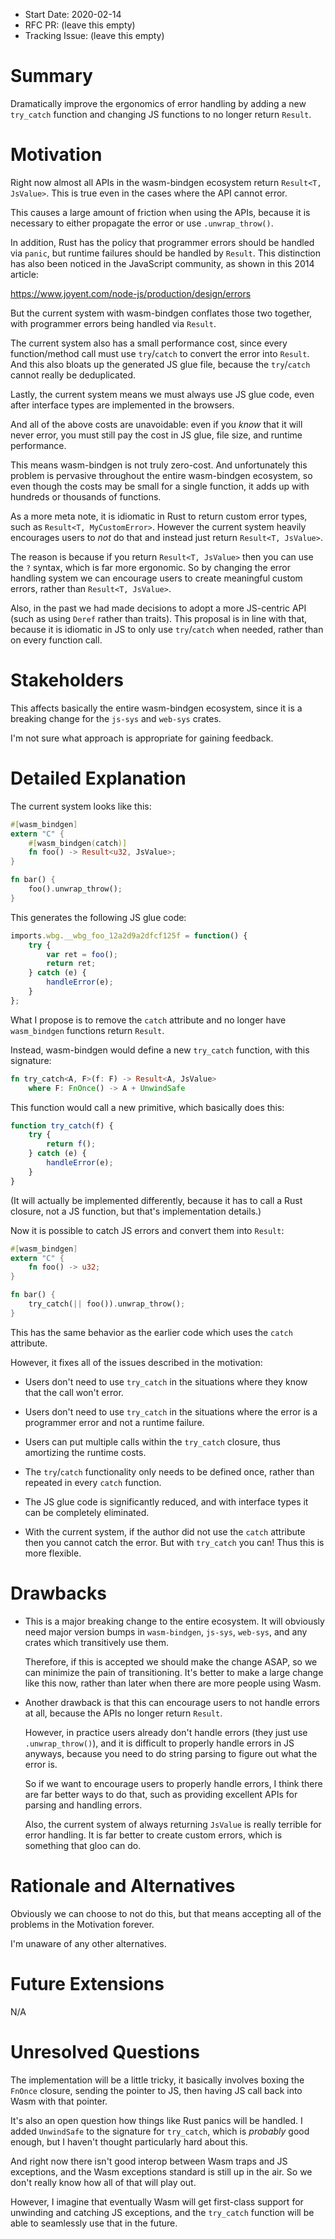 - Start Date: 2020-02-14
- RFC PR: (leave this empty)
- Tracking Issue: (leave this empty)

# Summary
[summary]: #summary

Dramatically improve the ergonomics of error handling by adding a new
`try_catch` function and changing JS functions to no longer return `Result`.


# Motivation
[motivation]: #motivation

Right now almost all APIs in the wasm-bindgen ecosystem return
`Result<T, JsValue>`. This is true even in the cases where the API cannot error.

This causes a large amount of friction when using the APIs, because it is
necessary to either propagate the error or use `.unwrap_throw()`.

In addition, Rust has the policy that programmer errors should be handled via
`panic`, but runtime failures should be handled by `Result`. This distinction has
also been noticed in the JavaScript community, as shown in this 2014 article:

https://www.joyent.com/node-js/production/design/errors

But the current system with wasm-bindgen conflates those two together, with
programmer errors being handled via `Result`.

The current system also has a small performance cost, since every function/method
call must use `try`/`catch` to convert the error into `Result`. And this also
bloats up the generated JS glue file, because the `try`/`catch` cannot really
be deduplicated.

Lastly, the current system means we must always use JS glue code,
even after interface types are implemented in the browsers.

And all of the above costs are unavoidable: even if you *know* that it will never
error, you must still pay the cost in JS glue, file size, and runtime performance.

This means wasm-bindgen is not truly zero-cost. And unfortunately
this problem is pervasive throughout the entire wasm-bindgen ecosystem,
so even though the costs may be small for a single function, it adds up with
hundreds or thousands of functions.

As a more meta note, it is idiomatic in Rust to return custom error types,
such as `Result<T, MyCustomError>`. However the current system heavily
encourages users to *not* do that and instead just return `Result<T, JsValue>`.

The reason is because if you return `Result<T, JsValue>` then you can use the
`?` syntax, which is far more ergonomic. So by changing the error handling
system we can encourage users to create meaningful custom errors, rather
than `Result<T, JsValue>`.

Also, in the past we had made decisions to adopt a more JS-centric API
(such as using `Deref` rather than traits). This proposal is in line with
that, because it is idiomatic in JS to only use `try`/`catch` when needed,
rather than on every function call.


# Stakeholders
[stakeholders]: #stakeholders

This affects basically the entire wasm-bindgen ecosystem, since it is a
breaking change for the `js-sys` and `web-sys` crates.

I'm not sure what approach is appropriate for gaining feedback.


# Detailed Explanation
[detailed-explanation]: #detailed-explanation

The current system looks like this:

```rust
#[wasm_bindgen]
extern "C" {
    #[wasm_bindgen(catch)]
    fn foo() -> Result<u32, JsValue>;
}

fn bar() {
    foo().unwrap_throw();
}
```

This generates the following JS glue code:

```js
imports.wbg.__wbg_foo_12a2d9a2dfcf125f = function() {
    try {
        var ret = foo();
        return ret;
    } catch (e) {
        handleError(e);
    }
};
```

What I propose is to remove the `catch` attribute and no longer
have `wasm_bindgen` functions return `Result`.

Instead, wasm-bindgen would define a new `try_catch` function, with
this signature:

```rust
fn try_catch<A, F>(f: F) -> Result<A, JsValue>
    where F: FnOnce() -> A + UnwindSafe
```

This function would call a new primitive, which basically does this:

```js
function try_catch(f) {
    try {
        return f();
    } catch (e) {
        handleError(e);
    }
}
```

(It will actually be implemented differently, because it has to call a
Rust closure, not a JS function, but that's implementation details.)

Now it is possible to catch JS errors and convert them into `Result`:

```rust
#[wasm_bindgen]
extern "C" {
    fn foo() -> u32;
}

fn bar() {
    try_catch(|| foo()).unwrap_throw();
}
```

This has the same behavior as the earlier code which uses the `catch`
attribute.

However, it fixes all of the issues described in the motivation:

* Users don't need to use `try_catch` in the situations where they know
   that the call won't error.

* Users don't need to use `try_catch` in the situations where the error
  is a programmer error and not a runtime failure.

* Users can put multiple calls within the `try_catch` closure, thus
   amortizing the runtime costs.

* The `try`/`catch` functionality only needs to be defined once,
   rather than repeated in every `catch` function.

* The JS glue code is significantly reduced, and with interface types
   it can be completely eliminated.

* With the current system, if the author did not use the `catch`
   attribute then you cannot catch the error. But with `try_catch` you
   can! Thus this is more flexible.


# Drawbacks
[drawbacks]: #drawbacks

* This is a major breaking change to the entire ecosystem. It will obviously
   need major version bumps in `wasm-bindgen`, `js-sys`, `web-sys`, and any
   crates which transitively use them.

   Therefore, if this is accepted we should make the change ASAP, so we can
   minimize the pain of transitioning. It's better to make a large change like
   this now, rather than later when there are more people using Wasm.

* Another drawback is that this can encourage users to not handle errors at
   all, because the APIs no longer return `Result`.

   However, in practice users already don't handle errors (they just use
   `.unwrap_throw()`), and it is difficult to properly handle errors in JS
   anyways, because you need to do string parsing to figure out what the
   error is.

   So if we want to encourage users to properly handle errors, I think
   there are far better ways to do that, such as providing excellent
   APIs for parsing and handling errors.

   Also, the current system of always returning `JsValue` is really terrible
   for error handling. It is far better to create custom errors, which is
   something that gloo can do.


# Rationale and Alternatives
[alternatives]: #rationale-and-alternatives

Obviously we can choose to not do this, but that means accepting all of
the problems in the Motivation forever.

I'm unaware of any other alternatives.


# Future Extensions
[future]: #future-extensions

N/A


# Unresolved Questions
[unresolved]: #unresolved-questions

The implementation will be a little tricky, it basically involves boxing
the `FnOnce` closure, sending the pointer to JS, then having JS call back
into Wasm with that pointer.

It's also an open question how things like Rust panics will be handled.
I added `UnwindSafe` to the signature for `try_catch`, which is *probably*
good enough, but I haven't thought particularly hard about this.

And right now there isn't good interop between Wasm traps and JS exceptions,
and the Wasm exceptions standard is still up in the air. So we don't really know
how all of that will play out.

However, I imagine that eventually Wasm will get first-class support for
unwinding and catching JS exceptions, and the `try_catch` function will be
able to seamlessly use that in the future.
